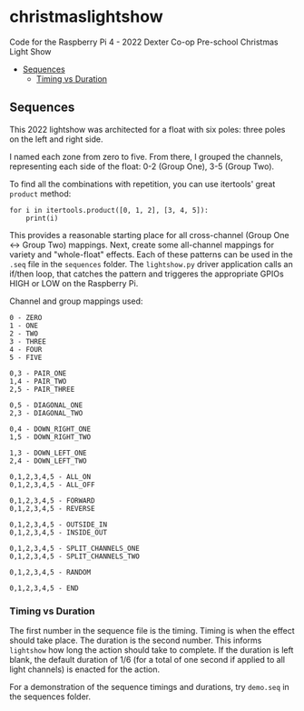 # christmaslightshow
Code for the Raspberry Pi 4 - 2022 Dexter Co-op Pre-school Christmas Light Show

- [Sequences](#sequences)
    * [Timing vs Duration](#timing-vs-duration)

## Sequences
This 2022 lightshow was architected for a float with six poles: three poles on the left and right side.

I named each zone from zero to five. From there, I grouped the channels, representing each side of the float: 0-2 (Group One), 3-5 (Group Two).

To find all the combinations with repetition, you can use itertools' great `product` method:

```
for i in itertools.product([0, 1, 2], [3, 4, 5]):
    print(i)
```

This provides a reasonable starting place for all cross-channel (Group One <-> Group Two) mappings. Next, create some all-channel mappings for variety and "whole-float" effects. Each of these patterns can be used in the `.seq` file in the `sequences` folder. The `lightshow.py` driver application calls an if/then loop, that catches the pattern and triggeres the appropriate GPIOs HIGH or LOW on the Raspberry Pi.

Channel and group mappings used:
```
0 - ZERO
1 - ONE
2 - TWO
3 - THREE
4 - FOUR
5 - FIVE

0,3 - PAIR_ONE
1,4 - PAIR_TWO
2,5 - PAIR_THREE

0,5 - DIAGONAL_ONE
2,3 - DIAGONAL_TWO

0,4 - DOWN_RIGHT_ONE
1,5 - DOWN_RIGHT_TWO

1,3 - DOWN_LEFT_ONE
2,4 - DOWN_LEFT_TWO

0,1,2,3,4,5 - ALL_ON
0,1,2,3,4,5 - ALL_OFF

0,1,2,3,4,5 - FORWARD
0,1,2,3,4,5 - REVERSE

0,1,2,3,4,5 - OUTSIDE_IN
0,1,2,3,4,5 - INSIDE_OUT

0,1,2,3,4,5 - SPLIT_CHANNELS_ONE
0,1,2,3,4,5 - SPLIT_CHANNELS_TWO

0,1,2,3,4,5 - RANDOM

0,1,2,3,4,5 - END
```

### Timing vs Duration
The first number in the sequence file is the timing. Timing is when the effect should take place. The duration is the second number. This informs `lightshow` how long the action should take to complete. If the duration is left blank, the default duration of $1/6$ (for a total of one second if applied to all light channels) is enacted for the action.

For a demonstration of the sequence timings and durations, try `demo.seq` in the sequences folder.
